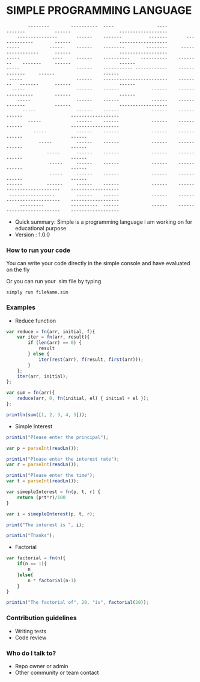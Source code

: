 # SIMPLE PROGRAMMING LANGUAGE #


			    
            --------        ----------  ----                ----          -------           ------                  ------------------
        ---------------       ------    -------          -------       -------------        ------                  ------------------
    -----           -----     ------    --------        --------     -----------------      ------                  ------------------
    -----            ----     ------    ----------    ----------    --------    -------     ------                  ------
    -----                     ------    ----------- ------------    ------      -------     ------                  ------
     -----                    ------    ------------------------    --------   -------      ------                  ------
      -----                   ------    ------            ------    ----------------        ------                  ------
        -----                 ------    ------            ------    -------------           ------                  ------------------
          -----               ------    ------            ------    ------                  ------                  ------------------
            -----             ------    ------            ------    ------                  ------                  ------------------
              -----           ------    ------            ------    ------                  ------                  ------
                -----         ------    ------            ------    ------                  ------                  ------
                   -----      ------    ------            ------    ------                  ------                  ------
                    -----     ------    ------            ------    ------                  ------                  ------
                    -----     ------    ------            ------    ------                  ------                  ------
    ------         ------     ------    ------            ------    ------                  --------------------    ------------------
     -----------------        ------    ------            ------    ------                  --------------------    ------------------
         ---------          ----------  ------            ------    ------                  --------------------    ------------------
	


* Quick summary: Simple is a programming language i am working on for educational purpose 
* Version : 1.0.0

### How to run your code ###
You can write your code directly in the simple console and have evaluated on the fly 

Or you can run your .sim file by typing
```text
simply run fileName.sim
```

### Examples ###

* Reduce function 
```javascript
var reduce = fn(arr, initial, f){
    var iter = fn(arr, result){
        if (len(arr) == 0) {
            result
        } else {
            iter(rest(arr), f(result, first(arr)));
        }
    };
    iter(arr, initial);
};

var sum = fn(arr){
    reduce(arr, 0, fn(initial, el) { initial + el });
};

println(sum([1, 2, 3, 4, 5]));
```

* Simple Interest
```javascript
printLn("Please enter the principal"); 

var p = parseInt(readLn());

printLn("Please enter the interest rate");
var r = parseInt(readLn());

printLn("Please enter the time");
var t = parseInt(readLn());

var simepleInterest = fn(p, t, r) {
    return (p*t*r)/100
}

var i = simepleInterest(p, t, r);

print("The interest is ", i);

printLn("Thanks");

```

* Factorial
```javascript
var factorial = fn(n){
    if(n == 1){
        n
    }else{
        n * factorial(n-1)
    }
}

printLn("The factorial of", 20, "is", factorial(20));
```

### Contribution guidelines ###

* Writing tests
* Code review

### Who do I talk to? ###

* Repo owner or admin
* Other community or team contact